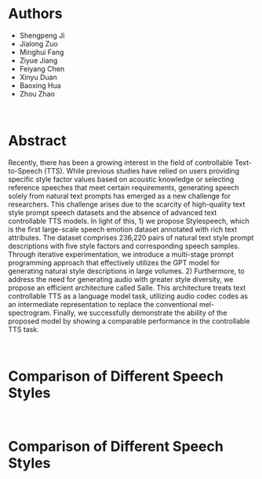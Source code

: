 # Authors
<ul>
    <li>Shengpeng Ji</li>
    <li>Jialong Zuo</li>
    <li>Minghui Fang</li>
    <li>Ziyue Jiang</li>
    <li>Feiyang Chen</li>
    <li>Xinyu Duan</li>
    <li>Baoxing Hua</li>
    <li>Zhou Zhao</li>
</ul>

<br>

# Abstract
Recently, there has been a growing interest in the field of controllable Text-to-Speech (TTS). While previous studies have relied on users providing specific style factor values based on acoustic knowledge or selecting reference speeches that meet certain requirements, generating speech solely from natural text prompts has emerged as a new challenge for researchers. This challenge arises due to the scarcity of high-quality text style prompt speech datasets and the absence of advanced text controllable TTS models. In light of this, 1) we propose Stylespeech, which is the first large-scale speech emotion dataset annotated with rich text attributes. The dataset comprises 236,220 pairs of natural text style prompt descriptions with five style factors and corresponding speech samples. Through iterative experimentation, we introduce a multi-stage prompt programming approach that effectively utilizes the GPT model for generating natural style descriptions in large volumes. 2) Furthermore, to address the need for generating audio with greater style diversity, we propose an efficient architecture called Salle. This architecture treats text controllable TTS as a language model task, utilizing audio codec codes as an intermediate representation to replace the conventional mel-spectrogram. Finally, we successfully demonstrate the ability of the proposed model by showing a comparable performance in the controllable TTS task.

<br>

# Comparison of Different Speech Styles

<br>

# Comparison of Different Speech Styles

<br>
